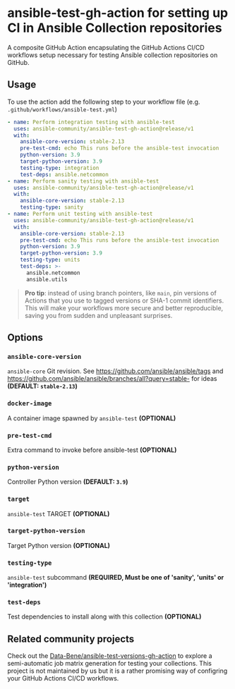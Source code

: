 # ansible-test-gh-action for setting up CI in Ansible Collection repositories

A composite GitHub Action encapsulating the GitHub Actions CI/CD workflows
setup necessary for testing Ansible collection repositories on GitHub.


## Usage

To use the action add the following step to your workflow file (e.g.
`.github/workflows/ansible-test.yml`)

```yaml
- name: Perform integration testing with ansible-test
  uses: ansible-community/ansible-test-gh-action@release/v1
  with:
    ansible-core-version: stable-2.13
    pre-test-cmd: echo This runs before the ansible-test invocation
    python-version: 3.9
    target-python-version: 3.9
    testing-type: integration
    test-deps: ansible.netcommon
- name: Perform sanity testing with ansible-test
  uses: ansible-community/ansible-test-gh-action@release/v1
  with:
    ansible-core-version: stable-2.13
    testing-type: sanity
- name: Perform unit testing with ansible-test
  uses: ansible-community/ansible-test-gh-action@release/v1
  with:
    ansible-core-version: stable-2.13
    pre-test-cmd: echo This runs before the ansible-test invocation
    python-version: 3.9
    target-python-version: 3.9
    testing-type: units
    test-deps: >-
      ansible.netcommon
      ansible.utils
```

> **Pro tip**: instead of using branch pointers, like `main`, pin
versions of Actions that you use to tagged versions or SHA-1 commit
identifiers. This will make your workflows more secure and better
reproducible, saving you from sudden and unpleasant surprises.


## Options


### `ansible-core-version`

`ansible-core` Git revision. See https://github.com/ansible/ansible/tags
and https://github.com/ansible/ansible/branches/all?query=stable- for
ideas **(DEFAULT: `stable-2.13`)**


### `docker-image`

A container image spawned by `ansible-test` **(OPTIONAL)**


### `pre-test-cmd`

Extra command to invoke before ansible-test **(OPTIONAL)**


### `python-version`

Controller Python version **(DEFAULT: `3.9`)**


### `target`

`ansible-test` TARGET **(OPTIONAL)**


### `target-python-version`

Target Python version **(OPTIONAL)**


### `testing-type`

`ansible-test` subcommand **(REQUIRED, Must be one of 'sanity', 'units'
or 'integration')**


### `test-deps`

Test dependencies to install along with this collection **(OPTIONAL)**

## Related community projects

Check out the [Data-Bene/ansible-test-versions-gh-action] to explore
a semi-automatic job matrix generation for testing your collections. This
project is not maintained by us but it is a rather promising way of
configring your GitHub Actions CI/CD workflows.

[Data-Bene/ansible-test-versions-gh-action]:
https://github.com/Data-Bene/ansible-test-versions-gh-action
